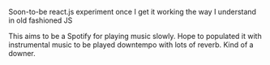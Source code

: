 Soon-to-be react.js experiment once I get it working the way I understand in old fashioned JS

This aims to be a Spotify for playing music slowly. Hope to populated it with instrumental music to be played downtempo with lots of reverb. Kind of a downer.